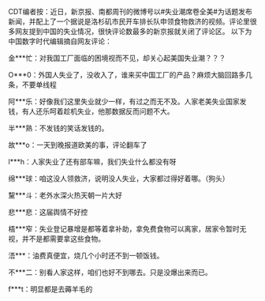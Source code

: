 CDT编者按：近日，新京报、南都周刊的微博号以#失业潮席卷全美#为话题发布新闻，并配上了一个据说是洛杉矶市民开车排长队申领食物救济的视频。评论里很多网友提到中国的失业情况，很快评论数最多的新京报就关闭了评论区。  以下为中国数字时代编辑摘自网友评论： 

金***忙：对我国工厂面临的困境视而不见，却关心起美国失业潮？？？

O***0：外国人失业了，没收入了，谁来买中国工厂的产品？麻烦大脑回路多几条，不要单线程

阿***乐：好像我们这里失业就少一样，有过之而无不及。人家老美失业国家发钱，有人还乐呵着趁机失业，他那数据反而问题不大。

半***熟：不发钱的笑话发钱的。

故***o：一天到晚报道欧美的事，评论翻车了

l***h：人家失业了还有部车嘛，我们失业什么都没有呀

绵***球：咱这没人领救济，说明没人失业，大家都过得好着哪。（狗头）

黧***斗：老外水深火热天朝一片大好

悲***悲：这届舆情不好控

梧***窄：失业登记暴增是都等着拿补助，拿免费食物可以离家，居家令暂时无视，并不是都需要拿这些食物。

浯***：油费真便宜，烧几个小时还不到一顿饭钱。

不***二：别看人家这样，咱们也好不到哪去。只是没爆出来而已。

f***t：明显都是去薅羊毛的 


